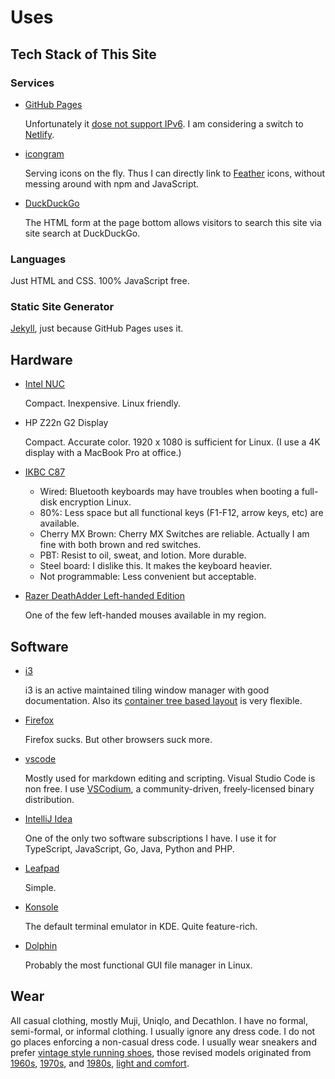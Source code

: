 # Uses

## Tech Stack of This Site

### Services

- [GitHub Pages](https://pages.github.com/)

    Unfortunately it [dose not support IPv6][github-354].
    I am considering a switch to [Netlify].

- [icongram](https://icongr.am/)

    Serving icons on the fly.
    Thus I can directly link to [Feather] icons, without messing around with npm and JavaScript.

- [DuckDuckGo](https://html.duckduckgo.com/html/)

    The HTML form at the page bottom allows visitors to search this site via site search at DuckDuckGo.

[github-354]: https://github.com/isaacs/github/issues/354
[Netlify]: https://www.netlify.com/blog/2018/11/26/announcing-ipv6-support-on-the-netlify-application-delivery-network/
[Feather]: https://feathericons.com/


### Languages

Just HTML and CSS.
100% JavaScript free.

### Static Site Generator

[Jekyll](https://jekyllrb.com/), just because GitHub Pages uses it.

## Hardware

- [Intel NUC](https://www.intel.com/content/www/us/en/products/boards-kits/nuc.html)

    Compact. Inexpensive. Linux friendly.

- HP Z22n G2 Display

    Compact. Accurate color. 1920 x 1080 is sufficient for Linux.
    (I use a 4K display with a MacBook Pro at office.)

- [IKBC C87](https://www.ikbckeyboard.com/product-page/c87)

    * Wired: Bluetooth keyboards may have troubles when booting a full-disk encryption Linux.
    * 80%: Less space but all functional keys (F1-F12, arrow keys, etc) are available.
    * Cherry MX Brown: Cherry MX Switches are reliable. Actually I am fine with both brown and red switches.
    * PBT: Resist to oil, sweat, and lotion. More durable.
    * Steel board: I dislike this. It makes the keyboard heavier.
    * Not programmable: Less convenient but acceptable.

- [Razer DeathAdder Left-handed Edition](https://www.razer.com/eu-en/gaming-mice/razer-deathadder-left-handed-edition)

    One of the few left-handed mouses available in my region.

## Software

- [i3](https://i3wm.org/)

    i3 is an active maintained tiling window manager with good documentation.
    Also its [container tree based layout](/dive-into/i3/) is very flexible.

- [Firefox](https://www.mozilla.org/)

    Firefox sucks.
    But other browsers suck more.

- [vscode](https://github.com/microsoft/vscode)

    Mostly used for markdown editing and scripting.
    Visual Studio Code is non free.
    I use [VSCodium], a community-driven, freely-licensed binary distribution.

- [IntelliJ Idea](https://www.jetbrains.com/idea/)

    One of the only two software subscriptions I have.
    I use it for TypeScript, JavaScript, Go, Java, Python and PHP.

- [Leafpad](https://en.wikipedia.org/wiki/Leafpad)

    Simple.

- [Konsole](https://konsole.kde.org/)

    The default terminal emulator in KDE.
    Quite feature-rich.

- [Dolphin](https://kde.org/applications/en/system/org.kde.dolphin)

    Probably the most functional GUI file manager in Linux.

[VSCodium]: https://vscodium.com/

## Wear

All casual clothing, mostly Muji, Uniqlo, and Decathlon. I have no formal, semi-formal, or informal clothing. I usually ignore any dress code. I do not go places enforcing a non-casual dress code.
I usually wear sneakers and prefer [vintage style running shoes][thedeffest], those revised models originated from [1960s], [1970s], and [1980s], [light and comfort][ad].

[thedeffest]: https://www.thedeffest.com/
[1960s]: /uses/mexico-66.jpg "https://www.onitsukatiger.com/system/static/39dbf4ad139bf877663cb601ad40e373.jpg"
[1970s]: /uses/comp-100.jpg "https://www.thedeffest.com/vintage-ads/new-balance-100-w100-vintage-sneaker-ad-from-1979"
[1980s]: /uses/nb-420.jpg "https://i.ebayimg.com/images/g/ApEAAOSwd7Fb-MP7/s-l1600.jpg"
[ad]: /uses/nb-ads.jpg "https://images.squarespace-cdn.com/content/v1/5ab94f5e3c3a536987d16ce5/1586282359719-W9JJP53TVVP0EAJVXOLJ/ke17ZwdGBToddI8pDm48kGNEFA4rC7c0McDIySn7RjkUqsxRUqqbr1mOJYKfIPR7LoDQ9mXPOjoJoqy81S2I8N_N4V1vUb5AoIIIbLZhVYxCRW4BPu10St3TBAUQYVKcPlG31PR0Q5DeNaNXE1QnS_LzyNcqI129vtg_t5azkwh6fx-4rvXr20Sq8_feGDMO/New+Balance+1982+vintage+sneaker+ad+%40+The+Deffest?format=1500w"